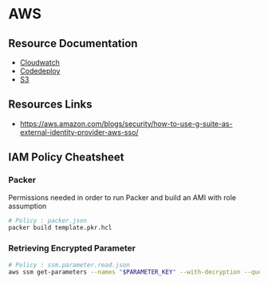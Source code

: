 # AWS

## Resource Documentation
* [Cloudwatch](aws/cloudwatch.md)
* [Codedeploy](aws/codedeploy.md)
* [S3](aws/s3.md)

## Resources Links
* https://aws.amazon.com/blogs/security/how-to-use-g-suite-as-external-identity-provider-aws-sso/

## IAM Policy Cheatsheet

### Packer
Permissions needed in order to run Packer and build an AMI with role assumption
```bash
# Policy : packer.json
packer build template.pkr.hcl
```

### Retrieving Encrypted Parameter
```bash
# Policy : ssm.parameter.read.json
aws ssm get-parameters --names "$PARAMETER_KEY" --with-decryption --query "Parameters[*].{Value:Value}" --output text
```
